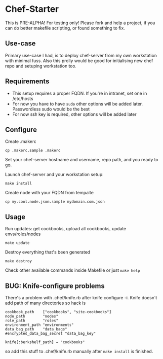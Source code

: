 Chef-Starter
============

This is PRE-ALPHA! For testing only!
Please fork and help a project, if you can do better makefile scripting, or found something to fix.

Use-case
--------

Primary use-case I had, is to deploy chef-server from my own workstation with minimal fuss.
Also this prolly would be good for initialising new chef repo and setuping workstation too.

Requirements
------------

* This setup requires a proper FQDN. If you're in intranet, set one in /etc/hosts
* For now you have to have ```sudo``` other options will be added later. Passwordless sudo would be the best
* For now ssh key is required, other options will be added later

Configure
---------

Create .makerc
```
cp .makerc.sample .makerc
```
Set your chef-server hostname and username, repo path, and you ready to go.

Launch chef-server and your workstation setup:
```
make install
```

Create node with your FQDN from tempalte

```
cp my.cool.node.json.sample mydomain.com.json

```

Usage
-----


Run updates: get cookbooks, upload all cookbooks, update envs/roles/nodes
```
make update
```

Destroy everything that's been generated
```
make destroy
```

Check other available commands inside Makefile or just ```make help```

BUG: Knife-configure problems
-----------------------------

There's a problem with .chef/knife.rb after knife configure -i. Knife doesn't add path of many directories so hack is

```
cookbook_path    ["cookbooks", "site-cookbooks"]
node_path        "nodes"
role_path        "roles"
environment_path "environments"
data_bag_path    "data_bags"
#encrypted_data_bag_secret "data_bag_key"

knife[:berkshelf_path] = "cookbooks"

```

so add this stuff to .chef/knife.rb manually after ```make install``` is finished.



